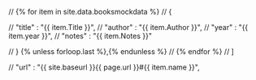 // {% for item in site.data.booksmockdata %}
// {

// "title" : "{{ item.Title }}",
// "author" : "{{ item.Author }}",
// "year" : "{{ item.year }}",
// "notes" : "{{ item.Notes }}"

// } {% unless forloop.last %},{% endunless %}
// {% endfor %}
// ]

// "url" : "{{ site.baseurl }}{{ page.url }}#{{ item.name }}",

